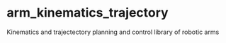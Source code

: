 # arm_kinematics_trajectory
Kinematics and trajectectory planning and control library of robotic arms
